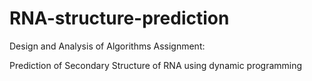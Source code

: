 # RNA-structure-prediction

Design and Analysis of Algorithms Assignment:

Prediction of Secondary Structure of RNA using dynamic programming

